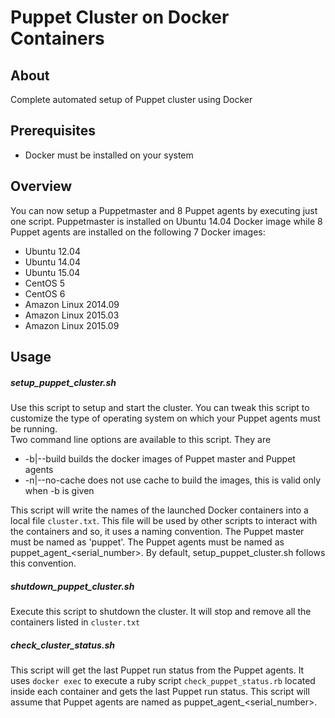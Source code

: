 # Puppet Cluster on Docker Containers

## About
Complete automated setup of Puppet cluster using Docker

## Prerequisites
  - Docker must be installed on your system

## Overview
You can now setup a Puppetmaster and 8 Puppet agents by executing just one script. Puppetmaster is installed on Ubuntu 14.04 Docker image while 8 Puppet agents are installed on the following 7 Docker images:
  * Ubuntu 12.04
  * Ubuntu 14.04
  * Ubuntu 15.04
  * CentOS 5
  * CentOS 6
  * Amazon Linux 2014.09
  * Amazon Linux 2015.03
  * Amazon Linux 2015.09

## Usage
##### setup_puppet_cluster.sh
Use this script to setup and start the cluster. You can tweak this script to customize the type of operating system on which your Puppet agents must be running.  
Two command line options are available to this script. They are
  * -b|--build builds the docker images of Puppet master and Puppet agents
  * -n|--no-cache does not use cache to build the images, this is valid only when -b is given

This script will write the names of the launched Docker containers into a local file `cluster.txt`. This file will be used by other scripts to interact with the containers and so, it uses a naming convention. The Puppet master must be named as 'puppet'. The Puppet agents must be named as puppet_agent_\<serial_number\>. By default, setup_puppet_cluster.sh follows this convention.

##### shutdown_puppet_cluster.sh
Execute this script to shutdown the cluster. It will stop and remove all the containers listed in `cluster.txt`

##### check_cluster_status.sh
This script will get the last Puppet run status from the Puppet agents. It uses `docker exec` to execute a ruby script `check_puppet_status.rb` located inside each container and gets the last Puppet run status. This script will assume that Puppet agents are named as puppet_agent_\<serial_number\>.
